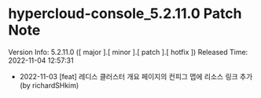 # hypercloud-console_5.2.11.0 Patch Note

Version Info: 5.2.11.0 ([ major ].[ minor ].[ patch ].[ hotfix ])
Released Time: 2022-11-04 12:57:31

- 2022-11-03 [feat] 레디스 클러스터 개요 페이지의 컨피그 맵에 리소스 링크 추가 (by richardSHkim) 
